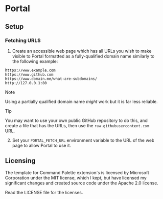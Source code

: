 # Portal

## Setup

### Fetching URLS
1. Create an accessible web page which has all URLs you wish to make visible to Portal formatted as a fully-qualified domain name similarly to the following example:
```
https://www.example.com
https://www.github.com
https://www.domain.me/what-are-subdomains/
http://127.0.0.1:80
```
> [!NOTE]
> Using a partially qualified domain name *might* work but it is far less reliable.

> [!TIP]
> You may want to use your own public GitHub repository to do this, and create a file that has the URLs, then use the `raw.githubusercontent.com` URL.
2. Set your `PORTAL_FETCH_URL` environment variable to the URL of the web page to allow Portal to use it.

## Licensing
The template for Command Palette extension's is licensed by Microsoft Corporation under the MIT license, which I kept, but have licensed my significant changes and created source code under the Apache 2.0 license.

Read the LICENSE file for the licenses.
